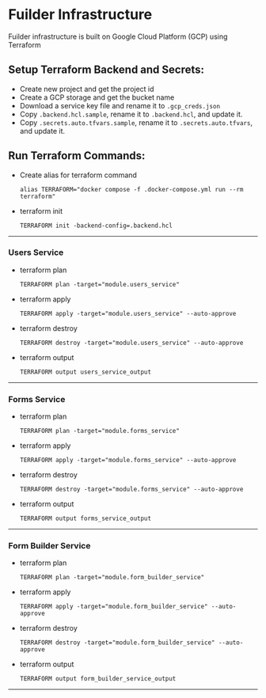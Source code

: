 # Fuilder Infrastructure
Fuilder infrastructure is built on Google Cloud Platform (GCP) using Terraform

## Setup Terraform Backend and Secrets:
- Create new project and get the project id
- Create a GCP storage and get the bucket name
- Download a service key file and rename it to `.gcp_creds.json`
- Copy `.backend.hcl.sample`, rename it to `.backend.hcl`, and update it.
- Copy `.secrets.auto.tfvars.sample`, rename it to `.secrets.auto.tfvars`, and update it.


## Run Terraform Commands:
- Create alias for terraform command
  ```shell
  alias TERRAFORM="docker compose -f .docker-compose.yml run --rm terraform"
  ```
- terraform init
  ```shell
  TERRAFORM init -backend-config=.backend.hcl
  ```

---

### Users Service
- terraform plan
  ```shell
  TERRAFORM plan -target="module.users_service"
  ```
- terraform apply
  ```shell
  TERRAFORM apply -target="module.users_service" --auto-approve
  ```
- terraform destroy
  ```shell
  TERRAFORM destroy -target="module.users_service" --auto-approve
  ```
- terraform output
  ```shell
  TERRAFORM output users_service_output
  ```

---

### Forms Service
- terraform plan
  ```shell
  TERRAFORM plan -target="module.forms_service"
  ```
- terraform apply
  ```shell
  TERRAFORM apply -target="module.forms_service" --auto-approve
  ```
- terraform destroy
  ```shell
  TERRAFORM destroy -target="module.forms_service" --auto-approve
  ```
- terraform output
  ```shell
  TERRAFORM output forms_service_output
  ```

---

### Form Builder Service
- terraform plan
  ```shell
  TERRAFORM plan -target="module.form_builder_service"
  ```
- terraform apply
  ```shell
  TERRAFORM apply -target="module.form_builder_service" --auto-approve
  ```
- terraform destroy
  ```shell
  TERRAFORM destroy -target="module.form_builder_service" --auto-approve
  ```
- terraform output
  ```shell
  TERRAFORM output form_builder_service_output
  ```

---

